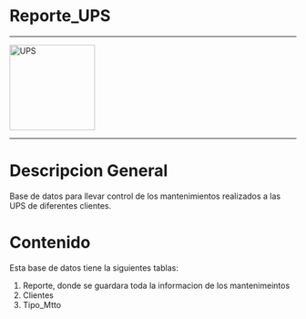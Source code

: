 # Reporte_UPS
<hr>
    <img src="https://welspec.com/products/ups-online-1kva-titan-powest" alt="UPS" width="150px">
<hr>

# Descripcion General

Base de datos para llevar control de los mantenimientos realizados a las UPS de diferentes clientes.

# Contenido

Esta base de datos tiene la siguientes tablas:

1. Reporte, donde se guardara toda la informacion de los mantenimeintos
2. Clientes
3. Tipo_Mtto


